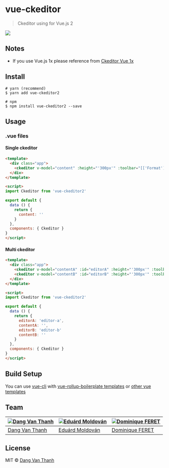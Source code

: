 # vue-ckeditor

> Ckeditor using for Vue.js 2

![](https://raw.githubusercontent.com/dangvanthanh/vue-ckeditor2/master/screenshot.png)

## Notes

- If you use Vue.js 1x please reference from [Ckeditor Vue 1x](https://github.com/dangvanthanh/vue-ckeditor/tree/1.0)

## Install

```
# yarn (recommend)
$ yarn add vue-ckeditor2

# npm
$ npm install vue-ckeditor2 --save
```

## Usage

### .vue files

#### Single ckeditor
```html
<template>
  <div class="app">
    <ckeditor v-model="content" :height="'300px'" :toolbar="[['Format']]"></ckeditor>
  </div>
</template>

<script>
import Ckeditor from 'vue-ckeditor2'

export default {
  data () {
    return {
      content: ''
    }
  },
  components: { Ckeditor }
}
</script>
```

#### Multi ckeditor
```html
<template>
  <div class="app">
    <ckeditor v-model="contentA" :id="editorA" :height="'300px'" :toolbar="[['Format']]"></ckeditor>
    <ckeditor v-model="contentB" :id="editorB" :height="'300px'" :toolbar="[['Format']]"></ckeditor>
  </div>
</template>

<script>
import Ckeditor from 'vue-ckeditor2'

export default {
  data () {
    return {
      editorA: 'editor-a',
      contentA: '',
      editorB: 'editor-b'
      contentB: ''
    }
  },
  components: { Ckeditor }
}
</script>
```

## Build Setup

You can use [vue-cli](https://github.com/vuejs/vue-cli) with [vue-rollup-boilerplate templates](https://github.com/dangvanthanh/vue-rollup-boilerplate) or [other vue templates](https://github.com/vuejs-templates)

## Team

[![Dang Van Thanh](https://avatars3.githubusercontent.com/u/2674850?v=3&s=100)](https://github.com/dangvanthanh) | [![Eduárd Moldován](https://avatars3.githubusercontent.com/u/1571258?v=3&s=100)](https://github.com/edimoldovan) | [![Dominique FERET](https://avatars1.githubusercontent.com/u/7206135?v=3&s=100)](https://github.com/DominiqueFERET)
---|---|---
[Dang Van Thanh](https://github.com/dangvanthanh) | [Eduárd Moldován](https://github.com/edimoldovan) | [Dominique FERET](https://github.com/DominiqueFERET)

## License

MIT © [Dang Van Thanh](http://dangthanh.org)
